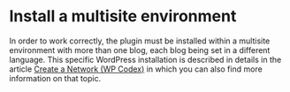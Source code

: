 # Install a multisite environment

In order to work correctly, the plugin must be installed within a multisite environment with more than one blog, each blog being set in a different language. This specific WordPress installation is described in details in the article [Create a Network \(WP Codex\)](http://codex.wordpress.org/Create_A_Network) in which you can also find more information on that topic.

